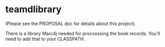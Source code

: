 # teamdlibrary

(Please see the PROPOSAL doc for details about this project).

There is a library Marc4j needed for proccessing the book records. You'll need to add that to your CLASSPATH. 

